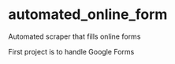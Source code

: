 # automated_online_form
Automated scraper that fills online forms

First project is to handle Google Forms
